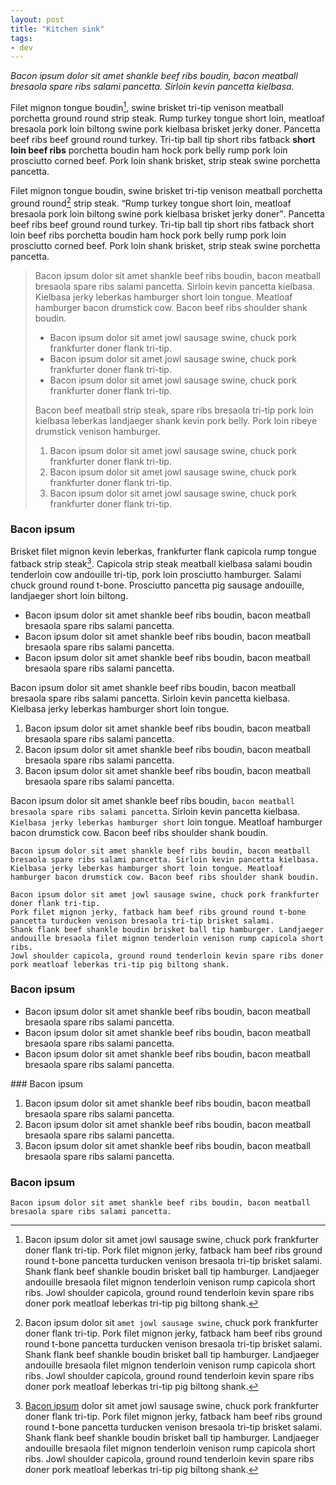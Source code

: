 ```yaml
---
layout: post
title: "Kitchen sink"
tags:
- dev
---
```


_Bacon ipsum dolor sit amet shankle beef ribs boudin, bacon meatball bresaola spare ribs salami pancetta. Sirloin kevin pancetta kielbasa._

Filet mignon tongue boudin[^1], swine brisket tri-tip venison meatball porchetta ground round strip steak. Rump turkey tongue short loin, meatloaf bresaola pork loin biltong swine pork kielbasa brisket jerky doner. Pancetta beef ribs beef ground round turkey. Tri-tip ball tip short ribs fatback **short loin beef ribs** porchetta boudin ham hock pork belly rump pork loin prosciutto corned beef. Pork loin shank brisket, strip steak swine porchetta pancetta.

Filet mignon tongue boudin, swine brisket tri-tip venison meatball porchetta ground round[^2] strip steak. <q>Rump turkey tongue short loin, meatloaf bresaola pork loin biltong swine pork kielbasa brisket jerky doner</q>. Pancetta beef ribs beef ground round turkey. Tri-tip ball tip short ribs fatback short loin beef ribs porchetta boudin ham hock pork belly rump pork loin prosciutto corned beef. Pork loin shank brisket, strip steak swine porchetta pancetta.

> Bacon ipsum dolor sit amet shankle beef ribs boudin, bacon meatball bresaola spare ribs salami pancetta. Sirloin kevin pancetta kielbasa. Kielbasa jerky leberkas hamburger short loin tongue. Meatloaf hamburger bacon drumstick cow. Bacon beef ribs shoulder shank boudin.
>
> * Bacon ipsum dolor sit amet jowl sausage swine, chuck pork frankfurter doner flank tri-tip.
> * Bacon ipsum dolor sit amet jowl sausage swine, chuck pork frankfurter doner flank tri-tip.
> * Bacon ipsum dolor sit amet jowl sausage swine, chuck pork frankfurter doner flank tri-tip.
>
> Bacon beef meatball strip steak, spare ribs bresaola tri-tip pork loin kielbasa leberkas landjaeger shank kevin pork belly. Pork loin ribeye drumstick venison hamburger.
>
> 1. Bacon ipsum dolor sit amet jowl sausage swine, chuck pork frankfurter doner flank tri-tip.
> 2. Bacon ipsum dolor sit amet jowl sausage swine, chuck pork frankfurter doner flank tri-tip.
> 3. Bacon ipsum dolor sit amet jowl sausage swine, chuck pork frankfurter doner flank tri-tip.

### Bacon ipsum

Brisket filet mignon kevin leberkas, frankfurter flank capicola rump tongue fatback strip steak[^3]. Capicola strip steak meatball kielbasa salami boudin tenderloin cow andouille tri-tip, pork loin prosciutto hamburger. Salami chuck ground round t-bone. Prosciutto pancetta pig sausage andouille, landjaeger short loin biltong.

* Bacon ipsum dolor sit amet shankle beef ribs boudin, bacon meatball bresaola spare ribs salami pancetta.
* Bacon ipsum dolor sit amet shankle beef ribs boudin, bacon meatball bresaola spare ribs salami pancetta.
* Bacon ipsum dolor sit amet shankle beef ribs boudin, bacon meatball bresaola spare ribs salami pancetta.

Bacon ipsum dolor sit amet shankle beef ribs boudin, bacon meatball bresaola spare ribs salami pancetta. Sirloin kevin pancetta kielbasa. Kielbasa jerky leberkas hamburger short loin tongue.

1. Bacon ipsum dolor sit amet shankle beef ribs boudin, bacon meatball bresaola spare ribs salami pancetta.
2. Bacon ipsum dolor sit amet shankle beef ribs boudin, bacon meatball bresaola spare ribs salami pancetta.
3. Bacon ipsum dolor sit amet shankle beef ribs boudin, bacon meatball bresaola spare ribs salami pancetta.

Bacon ipsum dolor sit amet shankle beef ribs boudin, `bacon meatball bresaola spare ribs salami pancetta`. Sirloin kevin pancetta kielbasa. `Kielbasa jerky leberkas hamburger short` loin tongue. Meatloaf hamburger bacon drumstick cow. Bacon beef ribs shoulder shank boudin.

```
Bacon ipsum dolor sit amet shankle beef ribs boudin, bacon meatball bresaola spare ribs salami pancetta. Sirloin kevin pancetta kielbasa. Kielbasa jerky leberkas hamburger short loin tongue. Meatloaf hamburger bacon drumstick cow. Bacon beef ribs shoulder shank boudin.
```

    Bacon ipsum dolor sit amet jowl sausage swine, chuck pork frankfurter doner flank tri-tip.
    Pork filet mignon jerky, fatback ham beef ribs ground round t-bone pancetta turducken venison bresaola tri-tip brisket salami.
    Shank flank beef shankle boudin brisket ball tip hamburger. Landjaeger andouille bresaola filet mignon tenderloin venison rump capicola short ribs.
    Jowl shoulder capicola, ground round tenderloin kevin spare ribs doner pork meatloaf leberkas tri-tip pig biltong shank.

### Bacon ipsum

* Bacon ipsum dolor sit amet shankle beef ribs boudin, bacon meatball bresaola spare ribs salami pancetta.
* Bacon ipsum dolor sit amet shankle beef ribs boudin, bacon meatball bresaola spare ribs salami pancetta.
* Bacon ipsum dolor sit amet shankle beef ribs boudin, bacon meatball bresaola spare ribs salami pancetta.

### Bacon ipsum

1. Bacon ipsum dolor sit amet shankle beef ribs boudin, bacon meatball bresaola spare ribs salami pancetta.
2. Bacon ipsum dolor sit amet shankle beef ribs boudin, bacon meatball bresaola spare ribs salami pancetta.
3. Bacon ipsum dolor sit amet shankle beef ribs boudin, bacon meatball bresaola spare ribs salami pancetta.

### Bacon ipsum

```
Bacon ipsum dolor sit amet shankle beef ribs boudin, bacon meatball bresaola spare ribs salami pancetta.
```

[^1]: Bacon ipsum dolor sit amet jowl sausage swine, chuck pork frankfurter doner flank tri-tip. Pork filet mignon jerky, fatback ham beef ribs ground round t-bone pancetta turducken venison bresaola tri-tip brisket salami. Shank flank beef shankle boudin brisket ball tip hamburger. Landjaeger andouille bresaola filet mignon tenderloin venison rump capicola short ribs. Jowl shoulder capicola, ground round tenderloin kevin spare ribs doner pork meatloaf leberkas tri-tip pig biltong shank.

[^2]: Bacon ipsum dolor sit `amet jowl sausage swine`, chuck pork frankfurter doner flank tri-tip. Pork filet mignon jerky, fatback ham beef ribs ground round t-bone pancetta turducken venison bresaola tri-tip brisket salami. Shank flank beef shankle boudin brisket ball tip hamburger. Landjaeger andouille bresaola filet mignon tenderloin venison rump capicola short ribs. Jowl shoulder capicola, ground round tenderloin kevin spare ribs doner pork meatloaf leberkas tri-tip pig biltong shank.

[^3]: [Bacon ipsum](http://example.com) dolor sit amet jowl sausage swine, chuck pork frankfurter doner flank tri-tip. Pork filet mignon jerky, fatback ham beef ribs ground round t-bone pancetta turducken venison bresaola tri-tip brisket salami. Shank flank beef shankle boudin brisket ball tip hamburger. Landjaeger andouille bresaola filet mignon tenderloin venison rump capicola short ribs. Jowl shoulder capicola, ground round tenderloin kevin spare ribs doner pork meatloaf leberkas tri-tip pig biltong shank.
